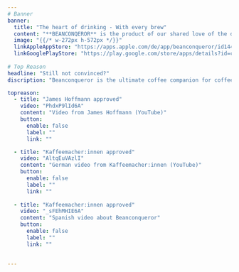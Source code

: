```yaml
---
# Banner
banner:
  title: "The heart of drinking - With every brew"
  content: "**BEANCONQEROR** is the product of our shared love of the drink in our cups and in our hearts. Whether you’re just starting out, or are an experienced barista, Beanconqueror will help you get the most out of your coffee."
  image: "{{/* w-272px h-572px */}}"
  linkAppleAppStore: "https://apps.apple.com/de/app/beanconqueror/id1445297158"
  linkGooglePlayStore: "https://play.google.com/store/apps/details?id=com.beanconqueror.app"
  
# Top Reason
headline: "Still not convinced?"
discription: "Beanconqueror is the ultimate coffee companion for coffee enthusiasts. Here are some of the top reasons to choose Beanconqueror:"

topreason:
  - title: "James Hoffmann approved"
    video: "PhdxP9lId6A"
    content: "Video from James Hoffmann (YouTube)"
    button:
      enable: false
      label: ""
      link: ""

  - title: "Kaffeemacher:innen approved"
    video: "AltqEuVAzlI"
    content: "German video from Kaffeemacher:innen (YouTube)"
    button:
      enable: false
      label: ""
      link: ""
      
  - title: "Kaffeemacher:innen approved"
    video: "_sFEhMHIE6A"
    content: "Spanish video about Beanconqueror"
    button:
      enable: false
      label: ""
      link: ""

  
---
```

